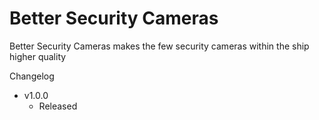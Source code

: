 # Better Security Cameras

Better Security Cameras makes the few security cameras within the ship higher quality

Changelog

- v1.0.0
  - Released
